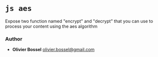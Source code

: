 

<!-- @namespace    sugar.js.crypt -->
<!-- @name    aes -->

# ```js aes ```


Expose two function named "encrypt" and "decrypt" that you can use to process your content using the aes algorithm



### Author
- **Olivier Bossel** <a href="mailto:olivier.bossel@gmail.com">olivier.bossel@gmail.com</a> 

